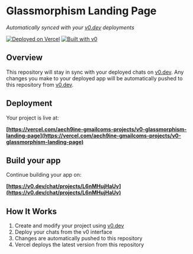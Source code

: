 # Glassmorphism Landing Page

*Automatically synced with your [v0.dev](https://v0.dev) deployments*

[![Deployed on Vercel](https://img.shields.io/badge/Deployed%20on-Vercel-black?style=for-the-badge&logo=vercel)](https://vercel.com/aech9ine-gmailcoms-projects/v0-glassmorphism-landing-page)
[![Built with v0](https://img.shields.io/badge/Built%20with-v0.dev-black?style=for-the-badge)](https://v0.dev/chat/projects/L6nMHujHaUv)

## Overview

This repository will stay in sync with your deployed chats on [v0.dev](https://v0.dev).
Any changes you make to your deployed app will be automatically pushed to this repository from [v0.dev](https://v0.dev).

## Deployment

Your project is live at:

**[https://vercel.com/aech9ine-gmailcoms-projects/v0-glassmorphism-landing-page](https://vercel.com/aech9ine-gmailcoms-projects/v0-glassmorphism-landing-page)**

## Build your app

Continue building your app on:

**[https://v0.dev/chat/projects/L6nMHujHaUv](https://v0.dev/chat/projects/L6nMHujHaUv)**

## How It Works

1. Create and modify your project using [v0.dev](https://v0.dev)
2. Deploy your chats from the v0 interface
3. Changes are automatically pushed to this repository
4. Vercel deploys the latest version from this repository